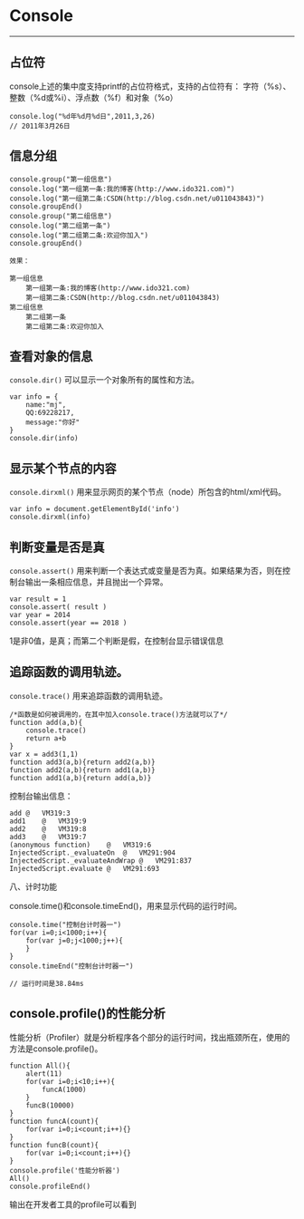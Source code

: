 # Console
---

## 占位符
console上述的集中度支持printf的占位符格式，支持的占位符有：
字符（%s）、整数（%d或%i）、浮点数（%f）和对象（%o）

    console.log("%d年%d月%d日",2011,3,26)
    // 2011年3月26日

## 信息分组
    console.group("第一组信息")
    console.log("第一组第一条:我的博客(http://www.ido321.com)")
    console.log("第一组第二条:CSDN(http://blog.csdn.net/u011043843)")
    console.groupEnd()
    console.group("第二组信息")
    console.log("第二组第一条")
    console.log("第二组第二条:欢迎你加入")
    console.groupEnd()

    效果：
    
    第一组信息
        第一组第一条:我的博客(http://www.ido321.com)
        第一组第二条:CSDN(http://blog.csdn.net/u011043843)
    第二组信息
        第二组第一条
        第二组第二条:欢迎你加入

## 查看对象的信息

`console.dir()`
可以显示一个对象所有的属性和方法。

    var info = {
        name:"mj",
        QQ:69228217,
        message:"你好"
    }
    console.dir(info)

## 显示某个节点的内容

`console.dirxml()`
用来显示网页的某个节点（node）所包含的html/xml代码。

    var info = document.getElementById('info')
    console.dirxml(info)

## 判断变量是否是真
`console.assert()`
用来判断一个表达式或变量是否为真。如果结果为否，则在控制台输出一条相应信息，并且抛出一个异常。

    var result = 1
    console.assert( result )
    var year = 2014
    console.assert(year == 2018 )
    
1是非0值，是真；而第二个判断是假，在控制台显示错误信息

## 追踪函数的调用轨迹。
`console.trace()`
用来追踪函数的调用轨迹。

    /*函数是如何被调用的，在其中加入console.trace()方法就可以了*/  　　
    function add(a,b){
        console.trace()
        return a+b
    }
    var x = add3(1,1)
    function add3(a,b){return add2(a,b)}
    function add2(a,b){return add1(a,b)}
    function add1(a,b){return add(a,b)}
    
控制台输出信息：

    add	@	VM319:3
    add1	@	VM319:9
    add2	@	VM319:8
    add3	@	VM319:7
    (anonymous function)	@	VM319:6
    InjectedScript._evaluateOn	@	VM291:904
    InjectedScript._evaluateAndWrap	@	VM291:837
    InjectedScript.evaluate	@	VM291:693

八、计时功能

console.time()和console.timeEnd()，用来显示代码的运行时间。

    console.time("控制台计时器一")
    for(var i=0;i<1000;i++){
        for(var j=0;j<1000;j++){
        }
    }
    console.timeEnd("控制台计时器一")
    
    // 运行时间是38.84ms


## console.profile()的性能分析

性能分析（Profiler）就是分析程序各个部分的运行时间，找出瓶颈所在，使用的方法是console.profile()。

    function All(){
        alert(11)
        for(var i=0;i<10;i++){
            funcA(1000)
        }
        funcB(10000)
    }
    function funcA(count){
        for(var i=0;i<count;i++){}
    }
    function funcB(count){
        for(var i=0;i<count;i++){}
    }
    console.profile('性能分析器')
    All()
    console.profileEnd()
输出在开发者工具的profile可以看到
